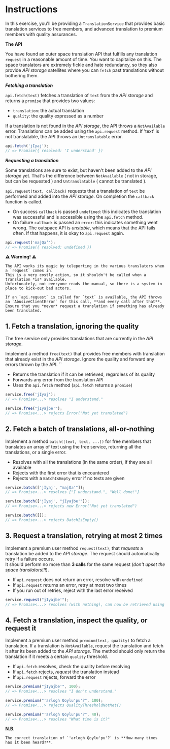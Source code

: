# Instructions

In this exercise, you'll be providing a `TranslationService` that provides basic translation services to free members, and advanced translation to premium members with quality assurances.

**The API**

You have found an outer space translation API that fulfills any translation `request` in a reasonable amount of time.
You want to capitalize on this.
The space translators are extremely fickle and hate redundancy, so they also provide _API storage_ satellites where you can `fetch` past translations without bothering them.

**_Fetching a translation_**

`api.fetch(text)` fetches a translation of `text` from the _API storage_ and returns a `promise` that provides two values:

- `translation`: the actual translation
- `quality`: the quality expressed as a number

If a translation is not found in the _API storage_, the API throws a `NotAvailable` error.
Translations can be added using the `api.request` method.
If 'text' is not translatable, the API throws an `Untranslatable` error.

```javascript
api.fetch('jIyaj');
// => Promise({ resolved: 'I understand' })
```

**_Requesting a translation_**

Some translations are sure to exist, but haven't been added to the _API storage_ yet. That's the difference between `NotAvailable` ( not in storage, but can be requested ) and `Untranslatable` ( cannot be translated ).

`api.request(text, callback)` requests that a translation of `text` be performed and added into the _API storage_.
On completion the `callback` function is called.

- On success `callback` is passed `undefined`: this indicates the translation was successful and is accessible using the `api.fetch` method.
- On failure `callback` is passed an `error`: this indicates something went wrong.
  The outspace API is _unstable_, which means that the API fails often.
  If that happens, it is okay to `api.request` again.

```javascript
api.request('majQa’');
// => Promise({ resolved: undefined })
```

**⚠ Warning! ⚠**

```exercism/caution
The API works its magic by teleporting in the various translators when a `request` comes in.
This is a very costly action, so it shouldn't be called when a translation *is* available.
Unfortunately, not everyone reads the manual, so there is a system in place to kick-out bad actors.

If an `api.request` is called for `text` is available, the API throws an `AbusiveClientError` for this call, **and every call after that**.
Ensure that you *never* request a translation if something has already been translated.
```

## 1. Fetch a translation, ignoring the quality

The free service only provides translations that are currently in the _API storage_.

Implement a method `free(text)` that provides free members with translation that already exist in the _API storage_.
Ignore the quality and forward any errors thrown by the API.
``

- Returns the translation if it can be retrieved, regardless of its quality
- Forwards any error from the translation API
- Uses the `api.fetch` method (`api.fetch` returns a `promise`)

```javascript
service.free('jIyaj');
// => Promise<...> resolves "I understand."

service.free("jIyajbe'");
// => Promise<...> rejects Error("Not yet translated")
```

## 2. Fetch a batch of translations, all-or-nothing

Implement a method `batch([text, text, ...])` for free members that translates an array of text using the free service, returning all the translations, or a single error.

- Resolves with all the translations (in the same order), if they are all available
- Rejects with the first error that is encountered
- Rejects with a `BatchIsEmpty` error if no texts are given

```javascript
service.batch(['jIyaj', "majQa'"]);
// => Promise<...> resolves ["I understand.", "Well done!"]

service.batch(['jIyaj', "jIyajbe'"]);
// => Promise<...> rejects new Error("Not yet translated")

service.batch([]);
// => Promise<...> rejects BatchIsEmpty()
```

## 3. Request a translation, retrying at most 2 times

Implement a premium user method `request(text)`, that _requests_ a translation be added to the _API storage_.
The request should automatically retry if a failure occurs.  
It should perform no more than **3 calls** for the same request (_don't upset the space translators!!!_).

- If `api.request` does not return an error, resolve with `undefined`
- If `api.request` returns an error, retry at most two times
- If you run out of retries, reject with the last error received

```javascript
service.request("jIyajbe'");
// => Promise<...> resolves (with nothing), can now be retrieved using the fetch API
```

## 4. Fetch a translation, inspect the quality, or request it

Implement a premium user method `premium(text, quality)` to fetch a translation.
If a translation is `NotAvailable`, request the translation and fetch it after its been added to the _API storage_.
The method should only return the translation if it meets a certain `quality` threshold.

- If `api.fetch` resolves, check the quality before resolving
- If `api.fetch` rejects, _request_ the translation instead
- If `api.request` rejects, forward the error

```javascript
service.premium("jIyajbe'", 100);
// => Promise<...> resolves "I don't understand."

service.premium("'arlogh Qoylu'pu'?", 100);
// => Promise<...> rejects QualityThresholdNotMet()

service.premium("'arlogh Qoylu'pu'?", 40);
// => Promise<...> resolves "What time is it?"
```

**N.B.**

```exercism/note
The correct translation of `'arlogh Qoylu'pu'?` is **How many times has it been heard?**.
```
